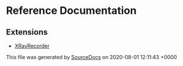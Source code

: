 # Reference Documentation

## Extensions

-   [XRayRecorder](extensions/XRayRecorder.md)

This file was generated by [SourceDocs](https://github.com/eneko/SourceDocs) on 2020-08-01 12:11:43 +0000